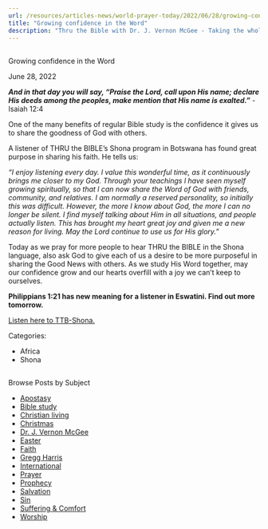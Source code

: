 ```yaml
---
url: /resources/articles-news/world-prayer-today/2022/06/28/growing-confidence-in-the-word
title: "Growing confidence in the Word"
description: "Thru the Bible with Dr. J. Vernon McGee - Taking the whole Word to the whole world"
---
```







## 
 Growing confidence in the Word


June 28, 2022
![]()




***And in that day you will say, “Praise the Lord, call upon His name; declare His deeds among the peoples, make mention that His name is exalted.”*** -Isaiah 12:4

One of the many benefits of regular Bible study is the confidence it gives us to share the goodness of God with others. 

A listener of THRU the BIBLE’s Shona program in Botswana has found great purpose in sharing his faith. He tells us:

*“I enjoy listening every day. l value this wonderful time, as it continuously brings me closer to my God. Through your teachings l have seen myself growing spiritually, so that l can now share the Word of God with friends, community, and relatives. I am normally a reserved personality, so initially this was difficult. However, the more I know about God, the more I can no longer be silent. I find myself talking about Him in all situations, and people actually listen. This has* *brought my heart great joy and given me a new reason for living. May the Lord continue to use us for His glory.”*

Today as we pray for more people to hear THRU the BIBLE in the Shona language, also ask God to give each of us a desire to be more purposeful in sharing the Good News with others. As we study His Word together, may our confidence grow and our hearts overfill with a joy we can’t keep to ourselves.

**Philippians 1:21 has new meaning for a listener in Eswatini. Find out more tomorrow.**

[Listen here to TTB-Shona.](https://ttb.twr.org/home/day,0425/language,SNA)



Categories: 


* Africa
* Shona









## 
 Browse Posts by Subject


* [Apostasy](/resources/articles-news/-in-tags/tags/Apostasy)
* [Bible study](/resources/articles-news/-in-tags/tags/Bible-study)
* [Christian living](/resources/articles-news/-in-tags/tags/Christian-living)
* [Christmas](/resources/articles-news/-in-tags/tags/Christmas)
* [Dr. J. Vernon McGee](/resources/articles-news/-in-tags/tags/Dr-J-Vernon-McGee)
* [Easter](/resources/articles-news/-in-tags/tags/easter)
* [Faith](/resources/articles-news/-in-tags/tags/Faith)
* [Gregg Harris](/resources/articles-news/-in-tags/tags/Gregg-Harris)
* [International](/resources/articles-news/-in-tags/tags/International)
* [Prayer](/resources/articles-news/-in-tags/tags/prayer)
* [Prophecy](/resources/articles-news/-in-tags/tags/Prophecy)
* [Salvation](/resources/articles-news/-in-tags/tags/Salvation)
* [Sin](/resources/articles-news/-in-tags/tags/sin)
* [Suffering & Comfort](/resources/articles-news/-in-tags/tags/Suffering-Comfort)
* [Worship](/resources/articles-news/-in-tags/tags/worship)






